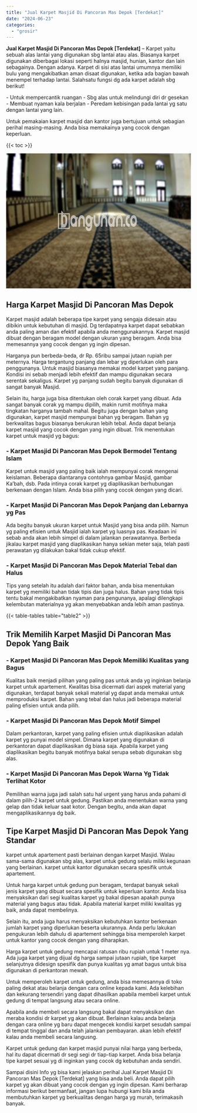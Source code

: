 ```yaml
---
title: "Jual Karpet Masjid Di Pancoran Mas Depok [Terdekat]"
date: "2024-06-23"
categories: 
  - "grosir"
---
```


**Jual Karpet Masjid Di Pancoran Mas Depok \[Terdekat\]** – Karpet yaitu sebuah alas lantai yang digunakan sbg lantai atau alas. Biasanya karpet digunakan diberbagai lokasi seperti halnya masjid, hunian, kantor dan lain sebagainya. Dengan adanya. Karpet di sisi atas lantai umumnya memiliki bulu yang mengakibatkan aman disaat digunakan, ketika ada bagian bawah menempel terhadap lantai. Salahsatu fungsi dg ada karpet adalah sbg berikut!

\- Untuk mempercantik ruangan - Sbg alas untuk melindungi diri dr gesekan - Membuat nyaman kala berjalan - Peredam kebisingan pada lantai yg satu dengan lantai yang lain.

Untuk pemakaian karpet masjid dan kantor juga bertujuan untuk sebagian perihal masing-masing. Anda bisa memakainya yang cocok dengan keperluan.

{{< toc >}}

![Jual Karpet Masjid Di Pancoran Mas Depok [Terdekat]](/images/grosir-karpet-murah-72.png)

## Harga Karpet Masjid Di Pancoran Mas Depok

Karpet masjid adalah beberapa tipe karpet yang sengaja didesain atau dibikin untuk kebutuhan di masjid. Dg terdapatnya karpet dapat sebabkan anda paling aman dan efektif apabila anda menggunakannya. Karpet masjid dibuat dengan beragam model dengan ukuran yang beragam. Anda bisa memesannya yang cocok dengan yg ingin dipesan.

Harganya pun berbeda-beda, dr Rp. 65ribu sampai jutaan rupiah per meternya. Harga tergantung panjang dan lebar yg diperlukan oleh para penggunanya. Untuk masjid biasanya memakai model karpet yang panjang. Kondisi ini sebab menjadi lebih efektif dan mampu digunakan secara serentak sekaligus. Karpet yg panjang sudah begitu banyak digunakan di sangat banyak Masjid.

Selain itu, harga juga bisa ditentukan oleh corak karpet yang dibuat. Ada sangat banyak corak yg mampu dipilih, makin rumit motifnya maka tingkatan harganya tambah mahal. Begitu juga dengan bahan yang digunakan, karpet masjid mempunyai bahan yg beragam. Bahan yg berkwalitas bagus biasanya berukuran lebih tebal. Anda dapat belanja karpet masjid yang cocok dengan yang ingin dibuat. Trik menentukan karpet untuk masjid yg bagus:

### \- Karpet Masjid Di Pancoran Mas Depok Bermodel Tentang Islam

Karpet untuk masjid yang paling baik ialah mempunyai corak mengenai keislaman. Beberapa diantaranya contohnya gambar Masjid, gambar Ka’bah, dsb. Pada intinya corak karpet yg diaplikasikan berhubungan berkenaan dengan Islam. Anda bisa pilih yang cocok dengan yang dicari.

### \- Karpet Masjid Di Pancoran Mas Depok Panjang dan Lebarnya yg Pas

Ada begitu banyak ukuran karpet untuk Masjid yang bisa anda pilih. Namun yg paling efisien untuk Masjid ialah karpet yg luasnya pas. Keadaan ini sebab anda akan lebih simpel di dalam jalankan perawatannya. Berbeda jikalau karpet masjid yang diaplikasikan hanya sekian meter saja, telah pasti perawatan yg dilakukan bakal tidak cukup efektif.

### \- Karpet Masjid Di Pancoran Mas Depok Material Tebal dan Halus

Tips yang setelah itu adalah dari faktor bahan, anda bisa menentukan karpet yg memiliki bahan tidak tipis dan juga halus. Bahan yang tidak tipis tentu bakal mengakibatkan nyaman para pengunanya, apalagi dilengkapi kelembutan materialnya yg akan menyebabkan anda lebih aman pastinya.

{{< table-tables table="table2" >}}

## Trik Memilih Karpet Masjid Di Pancoran Mas Depok Yang Baik

### \- Karpet Masjid Di Pancoran Mas Depok Memiliki Kualitas yang Bagus

Kualitas baik menjadi pilihan yang paling pas untuk anda yg inginkan belanja karpet untuk apartement. Kwalitas bisa dicermati dari aspek material yang digunakan, terdapat banyak sekali material yg dapat anda memakai untuk memproduksi karpet. Bahan yang tebal dan halus jadi beberapa material paling efisien untuk anda pilih.

### \- Karpet Masjid Di Pancoran Mas Depok Motif Simpel

Dalam perkantoran, karpet yang paling efisien untuk diaplikasikan adalah karpet yg punyai model simpel. Dimana karpet yang digunakan di perkantoran dapat diaplikasikan dg biasa saja. Apabila karpet yang diaplikasikan begitu banyak motifnya bakal serupa sebab digunakan sbg alas.

### \- Karpet Masjid Di Pancoran Mas Depok Warna Yg Tidak Terlihat Kotor

Pemilihan warna juga jadi salah satu hal urgent yang harus anda pahami di dalam pilih-2 karpet untuk gedung. Pastikan anda menentukan warna yang gelap dan tidak keluar saat kotor. Dengan begitu, anda akan dapat mengaplikasikannya dg baik.

## Tipe Karpet Masjid Di Pancoran Mas Depok Yang Standar

karpet untuk apartement pasti berlainan dengan karpet Masjid. Walau sama-sama digunakan sbg alas, karpet untuk gedung selalu miliki kegunaan yang berlainan. karpet untuk kantor digunakan secara spesifik untuk apartement.

Untuk harga karpet untuk gedung pun beragam, terdapat banyak sekali jenis karpet yang dibuat secara spesifik untuk keperluan kantor. Anda bisa menyaksikan dari segi kualitas karpet yg bakal dipesan apakah punya material yang bagus atau tidak. Apabila material karpet miliki kwalitas yg baik, anda dapat membelinya.

Selain itu, anda juga harus menyaksikan kebutuhkan kantor berkenaan jumlah karpet yang diperlukan beserta ukurannya. Anda perlu lakukan pengukuran lebih dahulu di apartement sehingga bisa memperoleh karpet untuk kantor yang cocok dengan yang diharapkan.

Harga karpet untuk gedung mencapai ratusan ribu rupiah untuk 1 meter nya. Ada juga karpet yang dijual dg harga sampai jutaan rupiah, tipe karpet selanjutnya didesign spesifik dan punya kualitas yg amat bagus untuk bisa digunakan di perkantoran mewah.

Untuk memperoleh karpet untuk gedung, anda bisa memesannya di toko paling dekat atau belanja dengan cara online kepada kami. Ada kelebihan dan kekurang tersendiri yang dapat dihasilkan apabila membeli karpet untuk gedung di tempat langsung atau secara online.

Apabila anda membeli secara langsung bakal dapat menyaksikan dan meraba kondisi dr karpet yg akan dibuat. Berlainan kalau anda belanja dengan cara online yg baru dapat mengecek kondisi karpet sesudah sampai di tempat tinggal dan anda telah jalankan pembayaran. akan lebih efektif kalau anda membeli secara langusng.

Karpet untuk gedung dan karpet masjid punyai nilai harga yang berbeda, hal itu dapat dicermati dr segi segi dr tiap-tiap karpet. Anda bisa belanja tipe karpet sesuai yg di inginkan yang cocok dg kebutuhan anda sendiri.

Sampai disini Info yg bisa kami jelaskan perihal Jual Karpet Masjid Di Pancoran Mas Depok \[Terdekat\] yang bisa anda beli. Anda dapat pilih karpet yg akan dibuat yang cocok dengan yg ingin dipesan. Kami berharap informasi berikut bermanfaat, jangan lupa hubungi kami bila anda membutuhkan karpet yg berkualitas dengan harga yg murah, terimakasih banyak.
